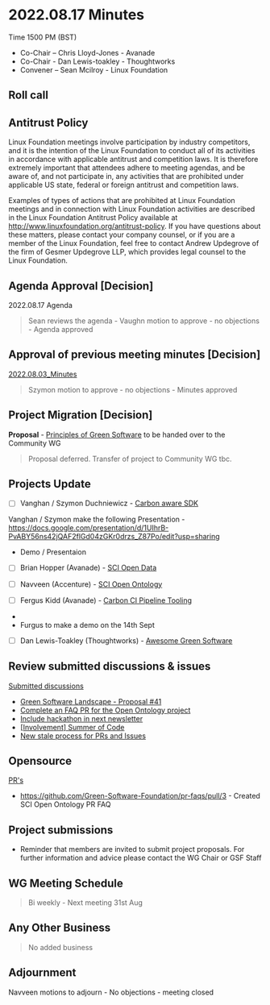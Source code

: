 # 2022.08.17 Minutes

Time 1500 PM (BST)

- Co-Chair – Chris Lloyd-Jones - Avanade
- Co-Chair - Dan Lewis-toakley - Thoughtworks
- Convener – Sean Mcilroy - Linux Foundation
  
## Roll call 
  
## Antitrust Policy
Linux Foundation meetings involve participation by industry competitors, and it is the intention of the Linux Foundation to conduct 
all of its activities in accordance with applicable antitrust and competition laws. 
It is therefore extremely important that attendees adhere to meeting agendas, and be aware of, and not participate in, any activities 
that are prohibited under applicable US state, federal or foreign antitrust and competition laws.

Examples of types of actions that are prohibited at Linux Foundation meetings and in connection with Linux Foundation activities are 
described in the Linux Foundation Antitrust Policy available at http://www.linuxfoundation.org/antitrust-policy. 
If you have questions about these matters, please contact your company counsel, or if you are a member of the Linux Foundation, 
feel free to contact Andrew Updegrove of the firm of Gesmer Updegrove LLP, which provides legal counsel to the Linux Foundation.
  
## Agenda Approval [Decision]

2022.08.17 Agenda

> Sean reviews the agenda - Vaughn motion to approve - no objections - Agenda approved
  
## Approval of previous meeting minutes [Decision]

[2022.08.03_Minutes](https://github.com/Green-Software-Foundation/opensource_wg/blob/main/Agenda_Minutes/2022.08.03_Minutes.md)

> Szymon motion to approve - no objections - Minutes approved

## Project Migration [Decision]

**Proposal** - [Principles of Green Software](https://github.com/Green-Software-Foundation/green-software-principles) to be handed over to the Community WG

> Proposal deferred. Transfer of project to Community WG tbc.

## Projects Update

- [ ] Vanghan / Szymon Duchniewicz - [Carbon aware SDK](https://github.com/Green-Software-Foundation/carbon-aware-sdk)

Vanghan / Szymon make the following Presentation - https://docs.google.com/presentation/d/1UIhrB-PvABY56ns42jQAF2flGd04zGKr0drzs_Z87Po/edit?usp=sharing

- Demo / Presentaion

- [ ]  Brian Hopper (Avanade) - [SCI Open Data](https://github.com/Green-Software-Foundation/sci-data)

- [ ]  Navveen (Accenture) - [SCI Open Ontology](https://docs.google.com/document/d/1wPIMHOGxvaDH743CT0upf2AVR9pXwl6v/edit?usp=sharing&ouid=109368751668006670411&rtpof=true&sd=true)

- [ ]  Fergus Kidd (Avanade) - [Carbon CI Pipeline Tooling](https://github.com/Green-Software-Foundation/Carbon_CI_Pipeline_Tooling)

 - 
 - Furgus to make a demo on the 14th Sept

- [ ]  Dan Lewis-Toakley (Thoughtworks) - [Awesome Green Software](https://github.com/Green-Software-Foundation/awesome-green-software/tree/dev)



## Review submitted discussions & issues

[Submitted discussions](https://github.com/Green-Software-Foundation/innovation_wg/discussions)

- [Green Software Landscape - Proposal #41](https://github.com/Green-Software-Foundation/opensource_wg/issues/41)
- [Complete an FAQ PR for the Open Ontology project](https://github.com/Green-Software-Foundation/opensource_wg/issues/38)
- [Include hackathon in next newsletter](https://github.com/Green-Software-Foundation/opensource_wg/issues/39)
- [[Involvement] Summer of Code](https://github.com/Green-Software-Foundation/opensource_wg/issues/40)
- [New stale process for PRs and Issues](https://github.com/Green-Software-Foundation/opensource_wg/issues/34)

## Opensource

[PR's](https://github.com/Green-Software-Foundation/opensource_wg/pulls)

- https://github.com/Green-Software-Foundation/pr-faqs/pull/3 - Created SCI Open Ontology PR FAQ

## Project submissions

 - Reminder that members are invited to submit project proposals. For further information and advice please contact the WG Chair or GSF Staff 

## WG Meeting Schedule

> Bi weekly - Next meeting 31st Aug

## Any Other Business

> No added business

## Adjournment


Navveen motions to adjourn - No objections - meeting closed
